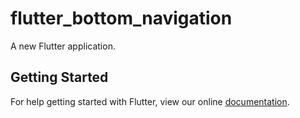 # flutter_bottom_navigation

A new Flutter application.

## Getting Started

For help getting started with Flutter, view our online
[documentation](https://flutter.io/).
